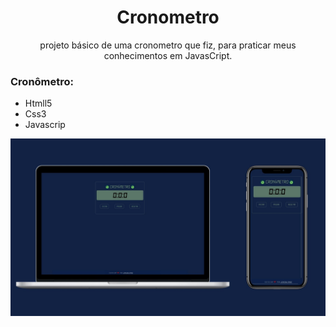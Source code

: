 <h1 align="center">
	Cronometro
</h1>
<p align="center">
	projeto básico de uma cronometro que fiz, para praticar meus conhecimentos em JavasCript.
</p>
<h3>Cronômetro:</h3>
<ul>
	<li>Htmll5</li>
	<li>Css3</li>
	<li>Javascrip</li>
</ul>
<p align="center">
	<img src="https://github.com/JoneBulande/cronometro/blob/master/img/mockup.jpg">
</p>
